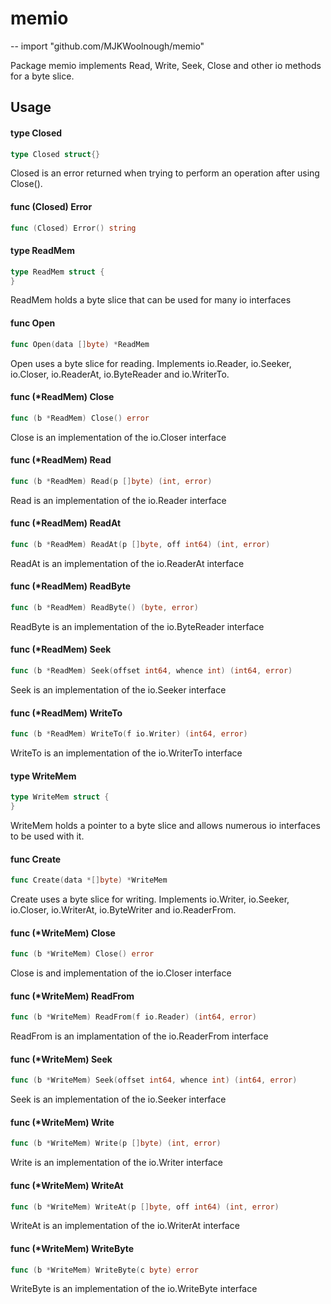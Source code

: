# memio
--
    import "github.com/MJKWoolnough/memio"

Package memio implements Read, Write, Seek, Close and other io methods for a byte slice.

## Usage

#### type Closed

```go
type Closed struct{}
```

Closed is an error returned when trying to perform an operation after using
Close().

#### func (Closed) Error

```go
func (Closed) Error() string
```

#### type ReadMem

```go
type ReadMem struct {
}
```

ReadMem holds a byte slice that can be used for many io interfaces

#### func  Open

```go
func Open(data []byte) *ReadMem
```
Open uses a byte slice for reading. Implements io.Reader, io.Seeker, io.Closer,
io.ReaderAt, io.ByteReader and io.WriterTo.

#### func (*ReadMem) Close

```go
func (b *ReadMem) Close() error
```
Close is an implementation of the io.Closer interface

#### func (*ReadMem) Read

```go
func (b *ReadMem) Read(p []byte) (int, error)
```
Read is an implementation of the io.Reader interface

#### func (*ReadMem) ReadAt

```go
func (b *ReadMem) ReadAt(p []byte, off int64) (int, error)
```
ReadAt is an implementation of the io.ReaderAt interface

#### func (*ReadMem) ReadByte

```go
func (b *ReadMem) ReadByte() (byte, error)
```
ReadByte is an implementation of the io.ByteReader interface

#### func (*ReadMem) Seek

```go
func (b *ReadMem) Seek(offset int64, whence int) (int64, error)
```
Seek is an implementation of the io.Seeker interface

#### func (*ReadMem) WriteTo

```go
func (b *ReadMem) WriteTo(f io.Writer) (int64, error)
```
WriteTo is an implementation of the io.WriterTo interface

#### type WriteMem

```go
type WriteMem struct {
}
```

WriteMem holds a pointer to a byte slice and allows numerous io interfaces to be
used with it.

#### func  Create

```go
func Create(data *[]byte) *WriteMem
```
Create uses a byte slice for writing. Implements io.Writer, io.Seeker,
io.Closer, io.WriterAt, io.ByteWriter and io.ReaderFrom.

#### func (*WriteMem) Close

```go
func (b *WriteMem) Close() error
```
Close is and implementation of the io.Closer interface

#### func (*WriteMem) ReadFrom

```go
func (b *WriteMem) ReadFrom(f io.Reader) (int64, error)
```
ReadFrom is an implamentation of the io.ReaderFrom interface

#### func (*WriteMem) Seek

```go
func (b *WriteMem) Seek(offset int64, whence int) (int64, error)
```
Seek is an implementation of the io.Seeker interface

#### func (*WriteMem) Write

```go
func (b *WriteMem) Write(p []byte) (int, error)
```
Write is an implementation of the io.Writer interface

#### func (*WriteMem) WriteAt

```go
func (b *WriteMem) WriteAt(p []byte, off int64) (int, error)
```
WriteAt is an implementation of the io.WriterAt interface

#### func (*WriteMem) WriteByte

```go
func (b *WriteMem) WriteByte(c byte) error
```
WriteByte is an implementation of the io.WriteByte interface
